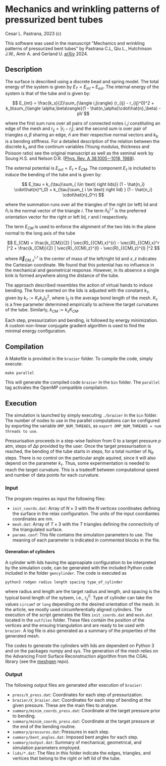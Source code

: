 # Mechanics and wrinkling patterns of pressurized bent tubes

Cesar L. Pastrana, 2023 (c)

This software was used in the manuscript "Mechanics and wrinkling patterns of pressurized bent tubes" by Pastrana C.L, Qiu L., Hutchinson J.W., Amir A. and Gerland U.
[arXiv](https://arxiv.org/abs/2402.17033) 2024.

## Description
The surface is described using a discrete bead and spring model. The total energy of the system is given by $E_{T} = E_{int} + E_{ext}$. The internal energy of the system is that of the tube and is given by:

$$
E_{int} = \frac{k_s}{2}\sum_{\langle i,j\rangle} (r_{ij} - r_{ij}^0)^2 +  k_b\sum_{\langle \alpha,\beta\rangle}(1 - \hat{n_\alpha}\cdot\hat{n}_\beta) - pV
$$

where the first sum runs over all pairs of connected notes $i,j$ constituting an edge of the mesh and $r_{ij} = |r_i - r_j|$; and the second sum is over pair of triangles $\alpha,\beta$ sharing an edge, $\hat{n}$ are their respective normal vectors and $k_b$ is a bending stiffness. For a detailed description of the relation between the discrete $k_x$ and the continum variables (Young modulus, thickness and Poisson ratio) see the original manuscript as well as the seminal work by Soung H.S. and Nelson D.R. \([Phys. Rev. A 38,1005--1018, 1988](https://journals.aps.org/pra/abstract/10.1103/PhysRevA.38.1005)\).


The external potential is $E_{ext} = E_{\tau} + E_{CM}$. The component $E_\tau$ is included to induce the bending of the tube and is given by:

$$
E_\tau = k_{\tau}\sum_{ i\in \text{ right lids}} (1 - \hat{n_i} \cdot\hat{n}^l_0) + k_{\tau}\sum_{ i \in \text{ right lid} } (1 - \hat{n_i} \cdot\hat{n}_0^r)
$$

where the summation runs over all the triangles of the right (or left) lid and $\hat{n}_i$ is the normal vector of the triangle $i$. The term $\hat{n}^{l,r}_0$ is the preferred orientation vector for the right or left lid, $r$ and $l$ respectively.

The term $E_{CM}$ is used to enforce the alignment of the two lids in the plane normal to the long axis of the tube

$$
E_{CM} = \frac{k_{CM}}{2} | \vec{R}_{{CM},x}^{r}  - \vec{R}_{{CM},x}^r |^2  + \frac{k_{CM}}{2} | \vec{R}_{{CM},z}^{l}  - \vec{R}_{{CM},z}^{l} |^2
$$

where $\vec{R}_{{CM},x}^{l,r}$ is the center of mass of the left/right lid and $x,z$ indicates the Cartesian coordinate. We found that this potential has no influence in the mechanical and geometrical response. However, in its absence a single kink is formed anywhere along the distance of the tube.

The approach described resembles the action of virtual hands to induce bending. The force exerted on the lids is adjusted with the constant $k_{\tau}$, given by $k_\tau := K_\tau k_{s}l_0^2$, where $l_0$ is the average bond length of the mesh. $K_\tau$ is a free parameter determined empirically to achieve the target curvatures of the tube. Similarly, $k_{CM} := k_s K_{CM}$. 

Each step, pressurization and bending, is followed by energy minimization. A custom non-linear conjugate gradient algorithm is used to find the minimal energy configuration.


## Compilation
A Makefile is provided in the `brazier` folder. To compile the code, simply execute:

```
make parallel
```
 This will generate the compiled code `brazier` in the `bin` folder. The `parallel` tag activates the OpenMP compatible compilation.

## Execution
The simulation is launched by simply executing `./brazier` in the `bin` folder. The number of nodes to use in the parallel computations can be configured by exporting the variable `OMP_NUM_THREADS`, as `export OMP_NUM_THREADS = num threads to use`.

Pressurisation proceeds in a step-wise fashion from $0$ to a target pressure $p$ atm, steps of $\Delta p$ provided by the user. Once the target pressurisation is reached, the bending of the tube starts in steps, for a total number of $N_\theta$ steps. There is no control on the particular angle aquired, since it will also depend on the parameter $k_\tau$. Thus, some experimentation is needed to reach the target curvature. This is a tradeoff between computational speed and number of data points for each curvature.


### Input
The program requires as input the following files:

- `init_coords.dat`: Array of $N\times 3$ with the $N$ vertices coordinates defining the surface in the relax configuration. The units of the input coordiantes coordinates are nm.
- `mesh.dat`: Array of $T\times 3$ with the $T$ triangles defining the connectivity of the triangulated surface.
- `params.conf`: This file contains the simulation parameters to use. The meaning of each parameter is indicated in commented blocks in the file.


#### Generation of cylinders

A cylinder with lids having the approapiate configuration to be interpreted by the simulation code, can be generated with the included Python code included in the folder `gencylinder`. The code is executed as
```
python3 rodgen radius length spacing type_of_cylinder
```
where radius and length are the target radius and length, and spacing is the typical bond length of the sytsem, i.e., $r_{ij}^0$. Type of cylinder can take the values `circumf` or `long` depending on the desired orientation of the mesh. In the article, we mostly used circumferentially aligned cylinders. The execution of the script generates the files `init_coords.dat` and `mesh.dat` located in the `outfiles` folder. These files contain the position of the vertices and the ensuing triangulation and are ready to be used with `brazier`. A log file is also generated as a summary of the properties of the generated mesh.

The codes to generate the cylinders with lids are dependent on Python 3 and on the packages numpy and sys. The generation of the mesh relies on the Advancing Front Surface Reconstruction algorithm from the CGAL library (see the [meshgen](https://github.com/pastranacl/meshgen) repo).



### Output
The following output files are generated after execution of `brazier`:

- `press/X_press.dat`: Coordinates for each step of pressurization.
- `brazier/X_brazier.dat`: Coordinates for each step of bending at the given pressure. These are the main files to analyse.
- `summary/minim_coords_press.dat`:  Coordinate at the target pressure prior to bending.
- `summary/minim_coords_press.dat`:  Coordinate at the target pressure at the end of the bending routine.
- `summary/pressures.dat`: Pressures in each step.
- `summary/bent_angles.dat`: Imposed bent angles for each step.
- `summary/output.dat`: Summary of mechanical, geometrical, and simulation parameters employed.
- `lids/*.dat`: The files in this folder indicate the edges, triangles, and vertices that belong to the right or left lid of the tube.
